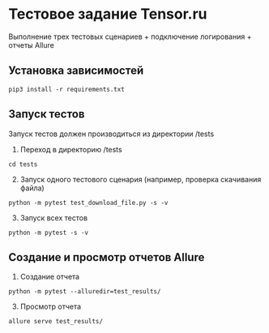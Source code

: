 # Тестовое задание Tensor.ru

Выполнение трех тестовых сценариев + подключение логирования + отчеты Allure <!-- описание репозитория -->
<!--Блок информации о репозитории в бейджах-->

<!--Запуск тестов-->

## Установка зависимостей

```pip3 install -r requirements.txt```

## Запуск тестов

Запуск тестов должен производиться из директории /tests

1. Переход в директорию /tests

```cd tests```

2. Запуск одного тестового сценария (например, проверка скачивания файла)

```python -m pytest test_download_file.py -s -v```

3. Запуск всех тестов

```python -m pytest -s -v```

## Создание и просмотр отчетов Allure

1. Создание отчета

```python -m pytest --alluredir=test_results/ ```

3. Просмотр отчета
   
``` allure serve test_results/ ```
